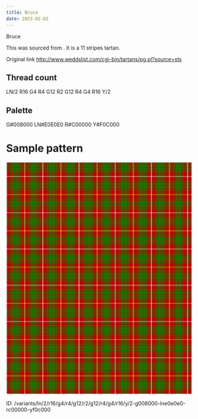 ```yaml
---
title: Bruce
date: 2023-02-02
---
```

Bruce

This was sourced from <no value>.  It is a 11 stripes tartan.

Original link http://www.weddslist.com/cgi-bin/tartans/pg.pl?source=sts

## Thread count
LN/2 R16 G4 R4 G12 R2 G12 R4 G4 R16 Y/2

## Palette
G#008000 LN#E0E0E0 R#C00000 Y#F0C000

# Sample pattern

![Tartan detail](tartan.png "LN/2 R16 G4 R4 G12 R2 G12 R4 G4 R16 Y/2 tartan")

ID: /variants/ln/2/r16/g4/r4/g12/r2/g12/r4/g4/r16/y/2-g008000-lne0e0e0-rc00000-yf0c000